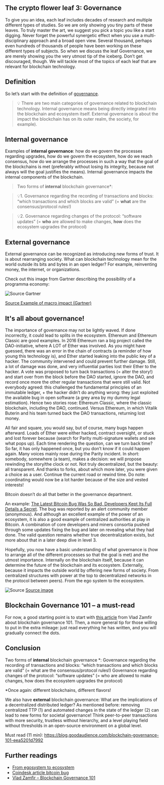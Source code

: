 ## The crypto flower leaf 3: Governance




To give you an idea, each leaf includes decades of research and multiple different types of studies. So we are only showing you tiny parts of these leaves. To truly master the art, we suggest you pick a topic you like a start digging. Never forget the powerful synergetic effect when you use a multi-disciplinary approach and a broad open view. Several thousand, perhaps even hundreds of thousands of people have been working on these different types of subjects. So when we discuss the leaf Governance, we are merely showing you the very utmost tip of the iceberg. Don’t get discouraged, though. We will tackle most of the topics of each leaf that are relevant for blockchain technology.



## Definition 
So let’s start with the definition of [governance](https://en.wikipedia.org/wiki/Governance).

>💡 There are two main categories of governance related to blockchain technology. Internal governance means being directly integrated into the blockchain and ecosystem itself. External governance is about the impact the blockchain has on its outer realm, the society, for example).


## Internal governance 
Examples of **internal governance**: how do we govern the processes regarding upgrades, how do we govern the ecosystem, how do we reach consensus, how do we arrange the processes in such a way that the goal of the blockchains is met (preferably without losing its integrity, because not always will the goal justifies the means). Internal governance impacts the internal components of the blockchain.

> Two forms of **internal**  blockchain governance*:

>💡1. Governance regarding the recording of transactions and blocks: “which transactions and which blocks are valid” (= **what** are the consensus/protocol rules!)

>💡2. Governance regarding changes of the protocol: “software updates” (= **who** are allowed to make changes, **how** does the ecosystem upgrades the protocol)


## External governance

External governance can be recognized as introducing new forms of trust. It is about rearranging society. What can blockchain technology mean for the world outside its bits and bytes in an open ledger? For example, reinventing money, the internet, or organizations.


 
    

Check out this image from Gartner describing the possibility of a programma economy: 

![Source Gartner](https://external-content.duckduckgo.com/iu/?u=https%3A%2F%2Fblogs.gartner.com%2Fsmarterwithgartner%2Ffiles%2F2018%2F10%2FBlockchainScenario_Graphics_1.png&f=1&nofb=1 )

[Source Example of macro impact (Gartner)]( https://www.gartner.com/smarterwithgartner/the-reality-of-blockchain/)


## It's all about governance! 

The importance of governance may not be lightly waved. If done incorrectly, it could lead to splits in the ecosystem. Ethereum and Ethereum Classic are good examples. In 2016 Ethereum ran a big project called the DAO-initiative, where A LOT of Ether was involved. As you might have guessed, there was an error in the chain of contracts (a reminder of how young this technology is), and Ether started leaking into the public key of a hacker. The community intervened and could prevent further damage. Still, a lot of damage was done, and very influential parties lost their Ether to the hacker. A vote was proposed to turn back transactions (= alter the story!) and start over from the block before the DAO started, ignore the DAO, and record once more the other regular transactions that were still valid. Not everybody agreed: this challenged the fundamental principles of an immutable ledger, + the hacker didn’t do anything wrong: they just exploited the available bug in open software (a grey area by my dummy legal estimation). Hence two stories rose: Ethereum Classic, where the classic blockchain, including the DAO, continued. Versus Ethereum, in which Vitalik Buterin and his team turned back the DAO transactions, returning lost money.

All fair and square, you would say, but of course, many bugs happen afterward. Loads of Ether were either hacked, contract oversight, or stuck and lost forever because (search for Parity multi-signature wallets and see what pops up). Each time rendering the question, can we turn back time? So far, it has only happened once, but you don’t know if it could happen again. Many voices mainly rose during the Parity incident. In short: somebody, somewhere (a team), makes a decision: we will propose rewinding the story/the clock or not. Not truly decentralized, but the beauty: all transparent. And thanks to forks, about which more later, you were given a choice as a user. Continue the current road or rewind time. Do note: coordinating would now be a lot harder because of the size and vested interests!


Bitcoin doesn’t do all that better in the governance department. 

An example: [The Latest Bitcoin Bug Was So Bad, Developers Kept Its Full Details a Secret]( https://www.coindesk.com/the-latest-bitcoin-bug-was-so-bad-developers-kept-its-full-details-a-secret). The bug was reported by an alert community member (anonymous). And although an excellent example of the power of an ecosystem, it is also a good example of centralized authorities at play in Bitcoin. A combination of core developers and miners consortia pushed through some updates fixing the bug and later on revealing what they had done. The valid question remains whether true decentralization exists, but more about that in a later deep dive in level 3.


Hopefully, you now have a basic understanding of what governance is (how to arrange all of the different processes so that the goal is met) and the utmost importance. Internally on the blockchain itself, because it can determine the future of the blockchain and its ecosystem. Externally, because it impacts the outside world by offering new forms of society. From centralized structures with power at the top to decentralized networks in the protocol between peers). From the ego system to the ecosystem.

![Source](https://www.researchgate.net/publication/330697869/figure/fig1/AS:720240669380608@1548730165100/Diagram-Ego-Eco-Humankind-is-part-of-the-ecosystem-not-apart-from-or-above-it-This.png)
[Source image](https://www.researchgate.net/publication/330697869/figure/fig1/AS:720240669380608@1548730165100/Diagram-Ego-Eco-Humankind-is-part-of-the-ecosystem-not-apart-from-or-above-it-This.png)


## Blockchain Governance 101 – a must-read
For now, a good starting point is to start with [this article]( https://blog.goodaudience.com/blockchain-governance-101-eea5201d7992) from Vlad Zamfir about blockchain governance 101. Then, a more general tip for those willing to put in the extra mileage: just read everything he has written, and you will gradually connect the dots.


## Conclusion

Two forms of **internal**  blockchain governance *:
Governance regarding the recording of transactions and blocks: “which transactions and which blocks are valid” (= what are the consensus/protocol rules!)
Governance regarding changes of the protocol: “software updates” (= who are allowed to make changes, how does the ecosystem upgrades the protocol)
 
*Once again: different blockchains, different flavors!

We also have **external** blockchain governance:
What are the implications of a decentralized distributed ledger? As mentioned before: removing centralized TTP (1) and automated changes in the state of the ledger (2) can lead to new forms for societal governance! Think peer-to-peer transactions with more security, trustless without hierarchy, and a level playing field without thresholds in an open-source environment on a global level.

Must read (11 min): https://blog.goodaudience.com/blockchain-governance-101-eea5201d7992


## Further readings

* [From egosystem to ecosystem](https://medium.com/@guruth/egosystem-vs-ecosystem-ae28678130e8)
* [Coindesk article bitcoin bug](https://www.coindesk.com/the-latest-bitcoin-bug-was-so-bad-developers-kept-its-full-details-a-secret)
* [Vlad Zamfir – Blockchain Governance 101](https://blog.goodaudience.com/blockchain-governance-101-eea5201d7992)





